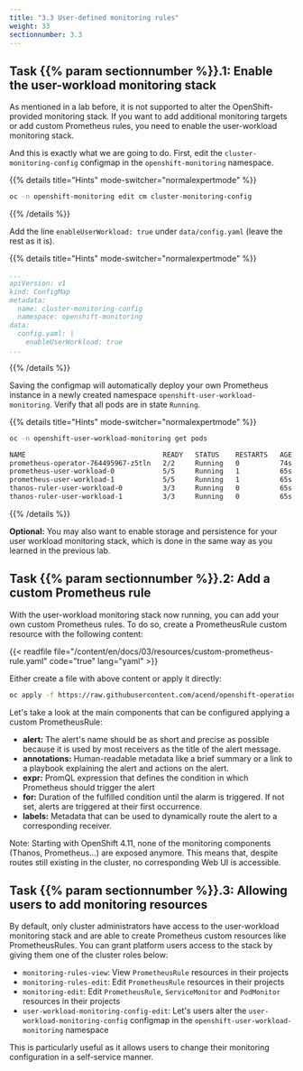 ```yaml
---
title: "3.3 User-defined monitoring rules"
weight: 33
sectionnumber: 3.3
---
```


## Task {{% param sectionnumber %}}.1: Enable the user-workload monitoring stack

As mentioned in a lab before, it is not supported to alter the OpenShift-provided monitoring stack. If you want to add additional monitoring targets or add custom Prometheus rules, you need to enable the user-workload monitoring stack.

And this is exactly what we are going to do. First, edit the `cluster-monitoring-config` configmap in the `openshift-monitoring` namespace.

{{% details title="Hints" mode-switcher="normalexpertmode" %}}

```bash
oc -n openshift-monitoring edit cm cluster-monitoring-config
```

{{% /details %}}

Add the line `enableUserWorkload: true` under `data/config.yaml` (leave the rest as it is).

{{% details title="Hints" mode-switcher="normalexpertmode" %}}

```yaml
...
apiVersion: v1
kind: ConfigMap
metadata:
  name: cluster-monitoring-config
  namespace: openshift-monitoring
data:
  config.yaml: |
    enableUserWorkload: true
...
```

{{% /details %}}

Saving the configmap will automatically deploy your own Prometheus instance in a newly created namespace `openshift-user-workload-monitoring`.
Verify that all pods are in state `Running`.

{{% details title="Hints" mode-switcher="normalexpertmode" %}}

```bash
oc -n openshift-user-workload-monitoring get pods
```

```bash
NAME                                  READY   STATUS    RESTARTS   AGE
prometheus-operator-764495967-z5tln   2/2     Running   0          74s
prometheus-user-workload-0            5/5     Running   1          65s
prometheus-user-workload-1            5/5     Running   1          65s
thanos-ruler-user-workload-0          3/3     Running   0          65s
thanos-ruler-user-workload-1          3/3     Running   0          65s
```

{{% /details %}}

**Optional:** You may also want to enable storage and persistence for your user workload monitoring stack, which is done in the same way as you learned in the previous lab.


## Task {{% param sectionnumber %}}.2: Add a custom Prometheus rule

With the user-workload monitoring stack now running, you can add your own custom Prometheus rules. To do so, create a PrometheusRule custom resource with the following content:

{{< readfile file="/content/en/docs/03/resources/custom-prometheus-rule.yaml" code="true" lang="yaml" >}}

Either create a file with above content or apply it directly:

```bash
oc apply -f https://raw.githubusercontent.com/acend/openshift-operations-training/main/content/en/docs/03/resources/custom-prometheus-rule.yaml
```

Let's take a look at the main components that can be configured applying a custom PrometheusRule:

* **alert:** The alert's name should be as short and precise as possible because it is used by most receivers as the title of the alert message.
* **annotations:** Human-readable metadata like a brief summary or a link to a playbook explaining the alert and actions on the alert.
* **expr:** PromQL expression that defines the condition in which Prometheus should trigger the alert
* **for:** Duration of the fulfilled condition until the alarm is triggered. If not set, alerts are triggered at their first occurrence.
* **labels:** Metadata that can be used to dynamically route the alert to a corresponding receiver.

Note: Starting with OpenShift 4.11, none of the monitoring components (Thanos, Prometheus...) are exposed anymore.
This means that, despite routes still existing in the cluster, no corresponding Web UI is accessible.

## Task {{% param sectionnumber %}}.3: Allowing users to add monitoring resources

By default, only cluster administrators have access to the user-workload monitoring stack and are able to create Prometheus custom resources like PrometheusRules. You can grant platform users access to the stack by giving them one of the cluster roles below:

* `monitoring-rules-view`: View `PrometheusRule` resources in their projects
* `monitoring-rules-edit`: Edit `PrometheusRule` resources in their projects
* `monitoring-edit`: Edit `PrometheusRule`, `ServiceMonitor` and `PodMonitor` resources in their projects
* `user-workload-monitoring-config-edit`: Let's users alter the `user-workload-monitoring-config` configmap in the `openshift-user-workload-monitoring` namespace

This is particularly useful as it allows users to change their monitoring configuration in a self-service manner.

